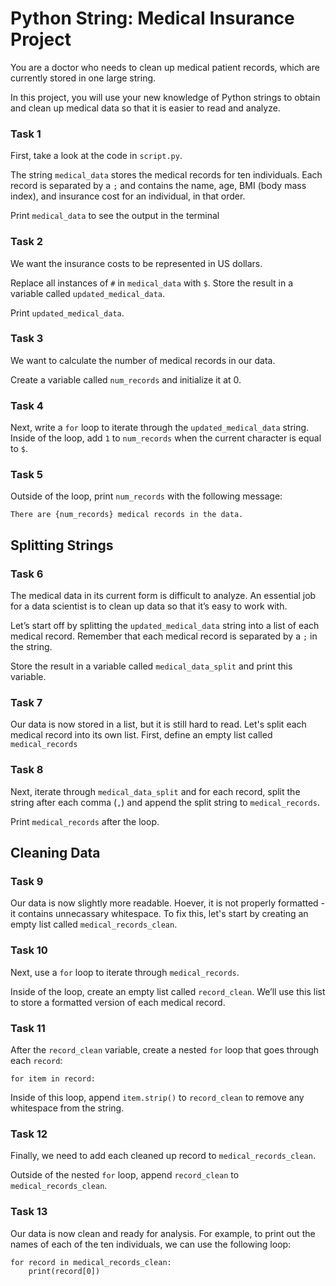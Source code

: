 # Python String: Medical Insurance Project

You are a doctor who needs to clean up medical patient records, which are currently stored in one large string.

In this project, you will use your new knowledge of Python strings to obtain and clean up medical data so that it is easier to read and analyze.

### Task 1
First, take a look at the code in `script.py`.

The string `medical_data` stores the medical records for ten individuals. Each record is separated by a `;` and contains the name, age, BMI (body mass index), and insurance cost for an individual, in that order.

Print `medical_data` to see the output in the terminal

### Task 2
We want the insurance costs to be represented in US dollars.

Replace all instances of `#` in `medical_data` with `$`. Store the result in a variable called `updated_medical_data`.

Print `updated_medical_data`.

### Task 3
We want to calculate the number of medical records in our data.

Create a variable called `num_records` and initialize it at 0.

### Task 4

Next, write a `for` loop to iterate through the `updated_medical_data` string. Inside of the loop, add `1` to `num_records` when the current character is equal to `$`.

### Task 5
Outside of the loop, print `num_records` with the following message:
```
There are {num_records} medical records in the data.
```

## Splitting Strings

### Task 6
The medical data in its current form is difficult to analyze. An essential job for a data scientist is to clean up data so that it’s easy to work with.

Let’s start off by splitting the `updated_medical_data` string into a list of each medical record. Remember that each medical record is separated by a `;` in the string.

Store the result in a variable called `medical_data_split` and print this variable.

### Task 7
Our data is now stored in a list, but it is still hard to read. Let's split each medical record into its own list. 
First, define an empty list called `medical_records`

### Task 8
Next, iterate through `medical_data_split` and for each record, split the string after each comma (`,`) and append the split string to `medical_records`.

Print `medical_records` after the loop.

## Cleaning Data
### Task 9
Our data is now slightly more readable. Hoever, it is not properly formatted - it contains unnecassary whitespace.
To fix this, let's start by creating an empty list called `medical_records_clean`.

### Task 10
Next, use a `for` loop to iterate through `medical_records`.

Inside of the loop, create an empty list called `record_clean`. We’ll use this list to store a formatted version of each medical record.

### Task 11
After the `record_clean` variable, create a nested `for` loop that goes through each `record`:
```
for item in record:
```
Inside of this loop, append `item.strip()` to `record_clean` to remove any whitespace from the string.

### Task 12
Finally, we need to add each cleaned up record to `medical_records_clean`.

Outside of the nested `for` loop, append `record_clean` to `medical_records_clean`.

### Task 13
Our data is now clean and ready for analysis.
For example, to print out the names of each of the ten individuals, we can use the following loop:
```
for record in medical_records_clean:
    print(record[0])
```